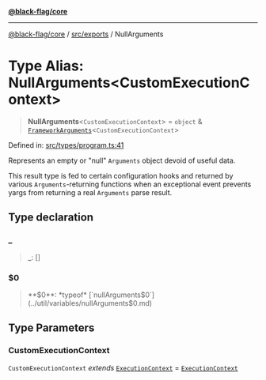[**@black-flag/core**](../../../README.md)

***

[@black-flag/core](../../../README.md) / [src/exports](../README.md) / NullArguments

# Type Alias: NullArguments\<CustomExecutionContext\>

> **NullArguments**\<`CustomExecutionContext`\> = `object` & [`FrameworkArguments`](../util/type-aliases/FrameworkArguments.md)\<`CustomExecutionContext`\>

Defined in: [src/types/program.ts:41](https://github.com/Xunnamius/black-flag/blob/d6004b46e3ac5a451e4e0f05bf5c8726ce157ac9/src/types/program.ts#L41)

Represents an empty or "null" `Arguments` object devoid of useful data.

This result type is fed to certain configuration hooks and returned by
various `Arguments`-returning functions when an exceptional event prevents
yargs from returning a real `Arguments` parse result.

## Type declaration

### \_

> **\_**: \[\]

### $0

> **$0**: *typeof* [`nullArguments$0`](../util/variables/nullArguments$0.md)

## Type Parameters

### CustomExecutionContext

`CustomExecutionContext` *extends* [`ExecutionContext`](../util/type-aliases/ExecutionContext.md) = [`ExecutionContext`](../util/type-aliases/ExecutionContext.md)
